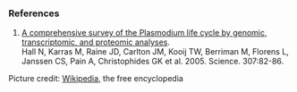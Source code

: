 ### References

1.  [A comprehensive survey of the Plasmodium life cycle by genomic,
    transcriptomic, and proteomic
    analyses](http://europepmc.org/abstract/MED/15637271).\
    Hall N, Karras M, Raine JD, Carlton JM, Kooij TW, Berriman M,
    Florens L, Janssen CS, Pain A, Christophides GK et al. 2005.
    Science. 307:82-86.

Picture credit:
[Wikipedia](https://commons.wikimedia.org/wiki/File:Berghei_01.png), the
free encyclopedia

